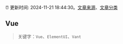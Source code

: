 :alarm_clock: 更新时间: 2024-11-21 18:44:30。[文章来源](/README.md)、[文章分类](/TAGS.md)

## Vue


> 关键字：`Vue`、`ElementUI`、`Vant`



